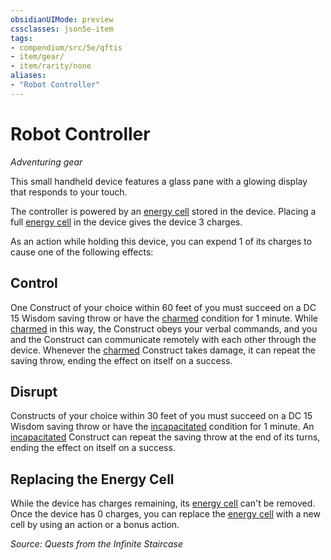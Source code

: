 ```yaml
---
obsidianUIMode: preview
cssclasses: json5e-item
tags:
- compendium/src/5e/qftis
- item/gear/
- item/rarity/none
aliases: 
- "Robot Controller"
---
```

# Robot Controller
*Adventuring gear*  


This small handheld device features a glass pane with a glowing display that responds to your touch.

The controller is powered by an [energy cell](Mechanics/items/energy-cell.md) stored in the device. Placing a full [energy cell](Mechanics/items/energy-cell.md) in the device gives the device 3 charges.

As an action while holding this device, you can expend 1 of its charges to cause one of the following effects:

## Control

One Construct of your choice within 60 feet of you must succeed on a DC 15 Wisdom saving throw or have the [charmed](Mechanics/Rules/conditions.md#Charmed) condition for 1 minute. While [charmed](Mechanics/Rules/conditions.md#Charmed) in this way, the Construct obeys your verbal commands, and you and the Construct can communicate remotely with each other through the device. Whenever the [charmed](Mechanics/Rules/conditions.md#Charmed) Construct takes damage, it can repeat the saving throw, ending the effect on itself on a success.

## Disrupt

Constructs of your choice within 30 feet of you must succeed on a DC 15 Wisdom saving throw or have the [incapacitated](Mechanics/Rules/conditions.md#Incapacitated) condition for 1 minute. An [incapacitated](Mechanics/Rules/conditions.md#Incapacitated) Construct can repeat the saving throw at the end of its turns, ending the effect on itself on a success.

## Replacing the Energy Cell

While the device has charges remaining, its [energy cell](Mechanics/items/energy-cell.md) can't be removed. Once the device has 0 charges, you can replace the [energy cell](Mechanics/items/energy-cell.md) with a new cell by using an action or a bonus action.

*Source: Quests from the Infinite Staircase*